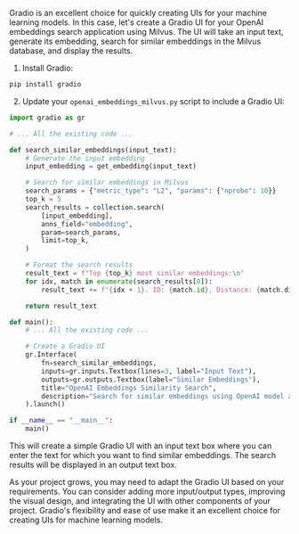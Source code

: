 Gradio is an excellent choice for quickly creating UIs for your machine learning models. In this case, let's create a Gradio UI for your OpenAI embeddings search application using Milvus. The UI will take an input text, generate its embedding, search for similar embeddings in the Milvus database, and display the results.

1. Install Gradio:

```bash
pip install gradio
```

2. Update your `openai_embeddings_milvus.py` script to include a Gradio UI:

```python
import gradio as gr

# ... All the existing code ...

def search_similar_embeddings(input_text):
    # Generate the input embedding
    input_embedding = get_embedding(input_text)

    # Search for similar embeddings in Milvus
    search_params = {"metric_type": "L2", "params": {"nprobe": 10}}
    top_k = 5
    search_results = collection.search(
        [input_embedding],
        anns_field="embedding",
        param=search_params,
        limit=top_k,
    )

    # Format the search results
    result_text = f"Top {top_k} most similar embeddings:\n"
    for idx, match in enumerate(search_results[0]):
        result_text += f"{idx + 1}. ID: {match.id}, Distance: {match.distance}\n"

    return result_text

def main():
    # ... All the existing code ...

    # Create a Gradio UI
    gr.Interface(
        fn=search_similar_embeddings,
        inputs=gr.inputs.Textbox(lines=3, label="Input Text"),
        outputs=gr.outputs.Textbox(label="Similar Embeddings"),
        title="OpenAI Embeddings Similarity Search",
        description="Search for similar embeddings using OpenAI model and Milvus database",
    ).launch()

if __name__ == "__main__":
    main()
```

This will create a simple Gradio UI with an input text box where you can enter the text for which you want to find similar embeddings. The search results will be displayed in an output text box.

As your project grows, you may need to adapt the Gradio UI based on your requirements. You can consider adding more input/output types, improving the visual design, and integrating the UI with other components of your project. Gradio's flexibility and ease of use make it an excellent choice for creating UIs for machine learning models.